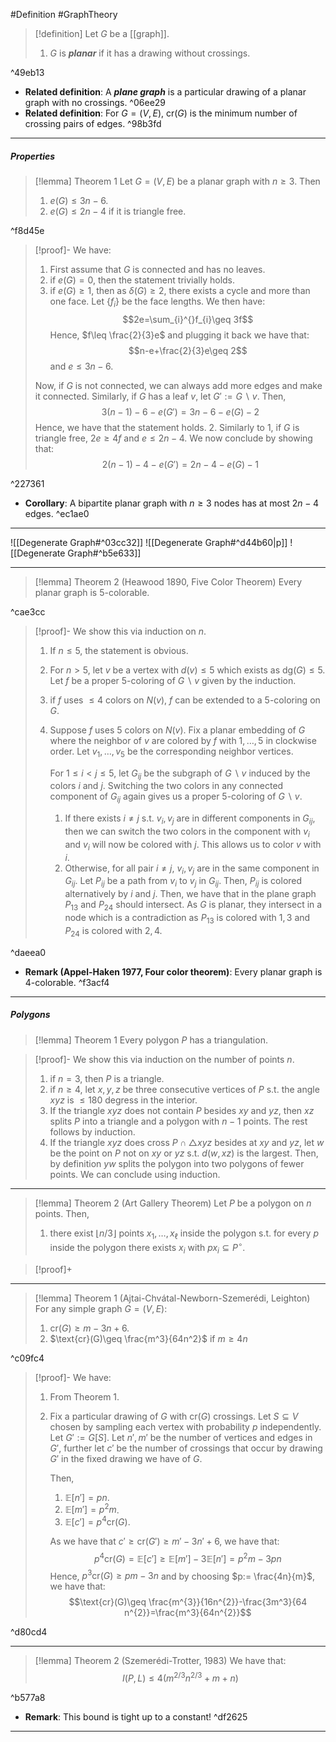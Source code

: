 #Definition #GraphTheory 
> [!definition]
> Let $G$ be a [[graph]]. 
> 1. $G$ is ***planar*** if it has a drawing without crossings.

^49eb13

- **Related definition**: A ***plane graph*** is a particular drawing of a planar graph with no crossings.  ^06ee29
- **Related definition**: For $G=(V,E)$, $\text{cr}(G)$ is the minimum number of crossing pairs of edges. ^98b3fd
---
##### Properties
> [!lemma] Theorem 1
> Let $G=(V,E)$ be a planar graph with $n\geq 3$. Then
> 1. $e(G)\leq 3n-6$.
> 2. $e(G)\leq 2n-4$ if it is triangle free.

^f8d45e

> [!proof]-
> We have:
> 1. First assume that $G$ is connected and has no leaves. 
> 	1. if $e(G)=0$, then the statement trivially holds. 
> 	2. if $e(G)\geq 1$, then as $\delta(G)\geq 2$, there exists a cycle and more than one face. Let $\{ f_{i} \}$ be the face lengths. We then have: $$2e=\sum_{i}^{}f_{i}\geq 3f$$Hence, $f\leq \frac{2}{3}e$ and plugging it back we have that: $$n-e+\frac{2}{3}e\geq 2$$and $e\leq 3n-6$. 
> 	
> 	Now, if $G$ is not connected, we can always add more edges and make it connected. Similarly, if $G$ has a leaf $v$, let $G':= G \backslash v$. Then, $$3(n-1)-6-e(G')=3n-6-e(G)-2$$Hence, we have that the statement holds. 
> 2. Similarly to 1, if $G$ is triangle free, $2e\geq 4f$ and $e\leq 2n-4$. We now conclude by showing that: $$2(n-1)-4-e(G')=2n-4-e(G)-1$$

^227361

- **Corollary**: A bipartite planar graph with $n\geq 3$ nodes has at most $2n-4$ edges. ^ec1ae0
---
![[Degenerate Graph#^03cc32]]
![[Degenerate Graph#^d44b60|p]]
![[Degenerate Graph#^b5e633]]


---
> [!lemma] Theorem 2 (Heawood 1890, Five Color Theorem)
> Every planar graph is $5$-colorable.

^cae3cc

> [!proof]-
> We show this via induction on $n$. 
> 1. If $n\leq 5$, the statement is obvious.
> 2. For $n>5$, let $v$ be a vertex with $d(v)\leq 5$ which exists as $\text{dg}(G)\leq 5$. Let $f$ be a proper $5$-coloring of $G \backslash v$ given by the induction. 
> 	1. if $f$ uses $\leq 4$ colors on $N(v)$, $f$ can be extended to a $5$-coloring on $G$.
> 	2. Suppose $f$ uses $5$ colors on $N(v)$. Fix a planar embedding of $G$ where the neighbor of $v$ are colored by $f$ with $1,\dots,5$ in clockwise order. Let $v_{1},\dots,v_{5}$ be the corresponding neighbor vertices.
> 	   
> 	   For $1\leq i< j\leq 5$, let $G_{ij}$ be the subgraph of $G \backslash v$ induced by the colors $i$ and $j$. Switching the two colors in any connected component of $G_{ij}$ again gives us a proper $5$-coloring of $G \backslash v$. 
> 		1. If there exists $i\neq j$ s.t. $v_{i},v_{j}$ are in different components in $G_{ij}$, then we can switch the two colors in the component with $v_{i}$ and $v_{i}$ will now be colored with $j$. This allows us to color $v$ with $i$. 
> 		2. Otherwise, for all pair $i\neq j$, $v_{i},v_{j}$ are in the same component in $G_{ij}$. Let $P_{ij}$ be a path from $v_{i}$ to $v_{j}$ in $G_{ij}$. Then, $P_{ij}$ is colored alternatively by $i$ and $j$. Then, we have that in the plane graph $P_{13}$ and $P_{24}$ should intersect. As $G$ is planar, they intersect in a node which is a contradiction as $P_{13}$ is colored with $1,3$ and $P_{24}$ is colored with $2,4$. 

^daeea0

- **Remark (Appel-Haken 1977, Four color theorem)**: Every planar graph is $4$-colorable. ^f3acf4
---
##### Polygons
> [!lemma] Theorem 1
> Every polygon $P$ has a triangulation.

> [!proof]-
> We show this via induction on the number of points $n$.
> 1. if $n=3$, then $P$ is a triangle.
> 2. if $n\geq 4$, let $x,y,z$ be three consecutive vertices of $P$ s.t. the angle $xyz$ is $\leq 180$ degress in the interior. 
> 	1. If the triangle $xyz$ does not contain $P$ besides $xy$ and $yz$, then $xz$ splits $P$ into a triangle and a polygon with $n-1$ points. The rest follows by induction. 
> 	2. If the triangle $xyz$ does cross $P\cap \triangle xyz$ besides at $xy$ and $yz$, let $w$ be the point on $P$ not on $xy$ or $yz$ s.t. $d(w,xz)$ is the largest. Then, by definition $yw$ splits the polygon into two polygons of fewer points. We can conclude using induction.

---
> [!lemma] Theorem 2 (Art Gallery Theorem)
> Let $P$ be a polygon on $n$ points. Then,
> 1. there exist $\left\lfloor n / 3\right\rfloor$ points $x_{1},\dots,x_{\ell}$ inside the polygon s.t. for every $p$ inside the polygon there exists $x_{i}$ with $px_{i}\subseteq P^\circ$.

> [!proof]+
> 
---
> [!lemma] Theorem 1 (Ajtai-Chvátal-Newborn-Szemerédi, Leighton)
> For any simple graph $G=(V,E)$:
> 1. $\text{cr}(G)\geq m-3n+6$.
> 2. $\text{cr}(G)\geq \frac{m^3}{64n^2}$ if $m\geq 4n$

^c09fc4

> [!proof]-
> We have:
> 1. From Theorem 1. 
> 2. Fix a particular drawing of $G$ with $\text{cr}(G)$ crossings. Let $S\subseteq V$ chosen by sampling each vertex with probability $p$ independently. Let $G':=G[S]$. Let $n',m'$ be the number of vertices and edges in $G'$, further let $c'$ be the number of crossings that occur by drawing $G'$ in the fixed drawing we have of $G$.
>    
>    Then,
>    1. $\mathbb{E}[n']=pn$.
>    2. $\mathbb{E}[m']=p^{2} m$.
>    3. $\mathbb{E}[c']=p^4 \text{cr}(G)$.
>    
>    As we have that $c'\geq \text{cr}(G')\geq m'-3n'+6$, we have that: $$p^4\text{cr}(G)=\mathbb{E}[c']\geq \mathbb{E}[m']-3\mathbb{E}[n']=p^2m-3pn$$Hence, $p^3\text{cr}(G)\geq pm-3n$ and by choosing $p:= \frac{4n}{m}$, we have that: $$\text{cr}(G)\geq \frac{m^{3}}{16n^{2}}-\frac{3m^3}{64 n^{2}}=\frac{m^3}{64n^{2}}$$

^d80cd4

---
> [!lemma] Theorem 2 (Szemerédi-Trotter, 1983)
> We have that: $$I(P,L)\leq 4(m^{2/3}n^{2/3}+m+n)$$

^b577a8

- **Remark**: This bound is tight up to a constant! ^df2625
---
